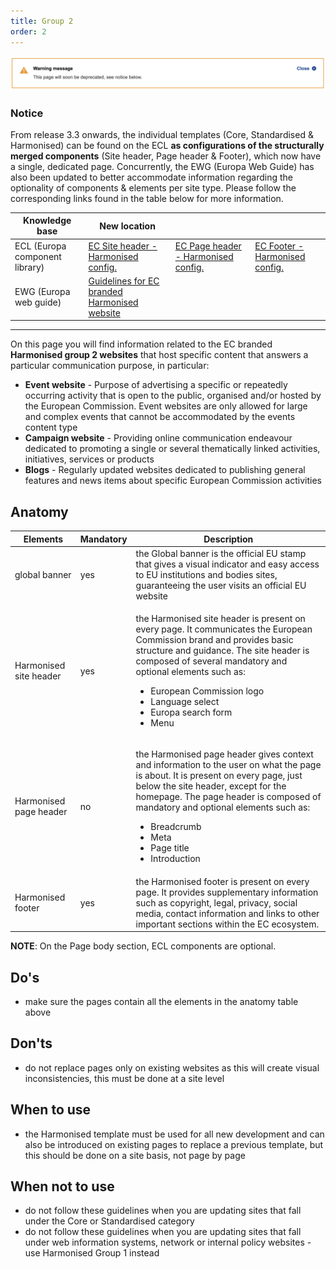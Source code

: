 ```yaml
---
title: Group 2
order: 2
---
```


![](/cms-images/soon-to-be-deprecated-image.png)

### Notice

From release 3.3 onwards, the individual templates (Core, Standardised & Harmonised) can be found on the ECL **as configurations of the structurally merged components** (Site header, Page header & Footer), which now have a single, dedicated page. Concurrently, the EWG (Europa Web Guide) has also been updated to better accommodate information regarding the optionality of components & elements per site type. Please follow the corresponding links found in the table below for more information.

| Knowledge base                 | New location                                                                                                                      |                                                                                                                         |                                                                                                                    |
| ------------------------------ | --------------------------------------------------------------------------------------------------------------------------------- | ----------------------------------------------------------------------------------------------------------------------- | ------------------------------------------------------------------------------------------------------------------ |
| ECL (Europa component library) | [EC Site header - Harmonised config.](https://ec.europa.eu/component-library/ec/components/site-wide/site-header/code/)           | [EC Page header - Harmonised config.](https://ec.europa.eu/component-library/ec/components/site-wide/page-header/code/) | [EC Footer - Harmonised config.](https://ec.europa.eu/component-library/ec/components/site-wide/site-footer/code/) |
| EWG (Europa web guide)         | [Guidelines for EC branded Harmonised website](https://wikis.ec.europa.eu/display/WEBGUIDE/EC+branded+harmonised+websites+design) |                                                                                                                         |                                                                                                                    |

---

On this page you will find information related to the EC
branded <strong>Harmonised group 2 websites</strong> that host specific
content that answers a particular communication purpose, in particular:

<ul>
  <li>
    <strong>Event website</strong> - Purpose of advertising a specific or
    repeatedly occurring activity that is open to the public, organised and/or
    hosted by the European Commission. Event websites are only allowed for large
    and complex events that cannot be accommodated by the events content type
  </li>
  <li>
    <strong>Campaign website</strong> - Providing online communication endeavour
    dedicated to promoting a single or several thematically linked activities,
    initiatives, services or products
  </li>
  <li>
    <strong>Blogs</strong> - Regularly updated websites dedicated to publishing
    general features and news items about specific European Commission
    activities
  </li>
</ul>

## Anatomy

| Elements                                                                                                           | Mandatory | Description                                                                                                                                                                                                                                                                                                                                       |
| ------------------------------------------------------------------------------------------------------------------ | --------- | ------------------------------------------------------------------------------------------------------------------------------------------------------------------------------------------------------------------------------------------------------------------------------------------------------------------------------------------------- |
| <Link to="https://webgate.ec.europa.eu/fpfis/wikis/display/webtools/Global+banner" standalone>global banner</Link> | yes       | the Global banner is the official EU stamp that gives a visual indicator and easy access to EU institutions and bodies sites, guaranteeing the user visits an official EU website                                                                                                                                                                 |
| <Link to="/ec/harmonised-templates/site-header/group2/" standalone>Harmonised site header</Link>                   | yes       | <p>the Harmonised site header is present on every page. It communicates the European Commission brand and provides basic structure and guidance. The site header is composed of several mandatory and optional elements such as:</p><ul><li>European Commission logo</li><li>Language select</li><li>Europa search form</li><li>Menu</li></ul>    |
| <Link to="/ec/harmonised-templates/page-header/group2/" standalone>Harmonised page header</Link>                   | no        | <p>the Harmonised page header gives context and information to the user on what the page is about. It is present on every page, just below the site header, except for the homepage. The page header is composed of mandatory and optional elements such as:</p><ul><li>Breadcrumb</li><li>Meta</li><li>Page title</li><li>Introduction</li></ul> |
| <Link to="/ec/harmonised-templates/footer/group2/" standalone>Harmonised footer</Link>                             | yes       | the Harmonised footer is present on every page. It provides supplementary information such as copyright, legal, privacy, social media, contact information and links to other important sections within the EC ecosystem.                                                                                                                         |

**NOTE**: On the Page body section, ECL components are optional.

## Do's

- make sure the pages contain all the elements in the anatomy table above

## Don'ts

- do not replace pages only on existing websites as this will create visual inconsistencies, this must be done at a site level

## When to use

- the Harmonised template must be used for all new development and can also be introduced on existing pages to replace a previous template, but this should be done on a site basis, not page by page

## When not to use

- do not follow these guidelines when you are updating sites that fall under the <Link to="/ec/core-template/">Core</Link> or <Link to="/ec/standardised-template/">Standardised</Link> category
- do not follow these guidelines when you are updating sites that fall under web information systems, network or internal policy websites - use <Link to="/ec/harmonised-templates/group1/">Harmonised Group 1</Link> instead
